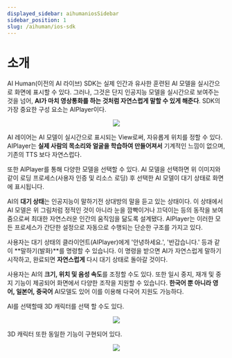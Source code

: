 ```yaml
---
displayed_sidebar: aihumaniosSidebar
sidebar_position: 1
slug: /aihuman/ios-sdk
---
```


# 소개

AI Human(이전의 AI 라이브) SDK는 실제 인간과 유사한 훈련된 AI 모델을 실시간으로 화면에 표시할 수 있다. 그러나, 그것은 단지 인공지능 모델을 실시간으로 보여주는 것을 넘어, **AI가 마치 영상통화를 하는 것처럼 자연스럽게 말할 수 있게 해준다**. SDK의 가장 중요한 구성 요소는 AIPlayer이다.


<p align="center">
<img src="/img/aihuman/ios/aisample_intro_2d.png" style={{zoom: "25%"}} />
</p>

AI 레이어는 AI 모델이 실시간으로 표시되는 View로써, 자유롭게 위치를 정할 수 있다. AIPlayer는 **실제 사람의 목소리와 얼굴을 학습하여 만들어져서** 기계적인 느낌이 없으며, 기존의 TTS 보다 자연스럽다. 

또한 AIPlayer를 통해 다양한 모델을 선택할 수 있다. AI 모델을 선택하면 위 이미지와 같이 로딩 프로세스(사용자 인증 및 리소스 로딩) 후 선택한 AI 모델이 대기 상태로 화면에 표시됩니다. 

AI의 **대기 상태**는 인공지능이 말하기전 상대방의 말을 듣고 있는 상태이다. 이 상태에서 AI 모델은 위 그림처럼 정적인 것이 아니라 눈을 깜빡이거나 끄덕이는 등의 동작을 보여줌으로써 최대한 자연스러운 인간의 움직임을 닮도록 설계됐다. AIPlayer는 이러한 모든 프로세스가 간단한 설정으로 자동으로 수행되는 단순한 구조를 가지고 있다.

사용자는 대기 상태의 클라이언트(AIPlayer)에게 '안녕하세요.', '반갑습니다.' 등과 같이 **말하기(발화)**를 명령할 수 있습니다. 이 명령을 받으면 AI가 자연스럽게 말하기 시작하고, 완료되면 **자연스럽게** 다시 대기 상태로 돌아갈 것이다.

사용자는 AI의 **크기, 위치 및 음성 속도**를 조정할 수도 있다. 또한 일시 중지, 재개 및 중지 기능이 제공되어 화면에서 다양한 조작을 지원할 수 있습니다. **한국어 뿐 아니라 영어, 일본어, 중국어** AI모델도 있어 이를 이용해 다국어 지원도 가능하다.

AI를 선택할때 3D 캐릭터를 선택 할 수도 있다.


<p align="center">
<img src="/img/aihuman/ios/aisample_sample_choose_ai.jpg" style={{zoom: "25%"}} />
</p>


3D 캐릭터 또한 동일한 기능이 구현되어 있다.

<p align="center">
<img src="/img/aihuman/ios/aisample_intro_3d.png" style={{zoom: "25%"}} />
</p>
